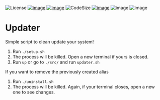 ![License](https://img.shields.io/github/license/MasterCruelty/Updater)
[![image](https://img.shields.io/github/stars/MasterCruelty/Updater)](https://github.com/MasterCruelty/Updater/stargazers)
[![image](https://img.shields.io/github/forks/MasterCruelty/Updater)](https://github.com/MasterCruelty/Updater/network/members)
![CodeSize](https://img.shields.io/github/languages/code-size/MasterCruelty/Updater)
[![image](https://img.shields.io/github/issues/MasterCruelty/Updater)](https://github.com/MasterCruelty/Updater/issues)
![image](https://img.shields.io/github/languages/top/MasterCruelty/Updater)
![image](https://img.shields.io/github/commit-activity/w/MasterCruelty/Updater)
# Updater
Simple script to clean update your system!
<ol>
    <li> Run <code>./setup.sh</code> </li>
    <li> The process will be killed. Open a new terminal if yours is closed. </li>
    <li> Run <code>up</code> or go to <code>./src/</code> and run <code>updater.sh</code></li>
</ol>
If you want to remove the previously created alias
<ol>
    <li>Run <code>./uninstall.sh</code></li>
    <li>The process will be killed. Again, if your terminal closes, open a new one to see changes.</li>
</ol>
